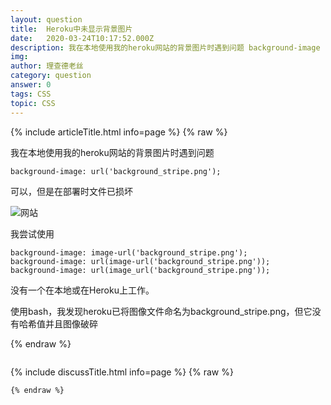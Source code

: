 ```yaml
---
layout: question
title:  Heroku中未显示背景图片
date:   2020-03-24T10:17:52.000Z
description: 我在本地使用我的heroku网站的背景图片时遇到问题 background-image  url('background_stripe.png');...
img: 
author: 理查德老丝
category: question
answer: 0
tags: CSS
topic: CSS
---
```

<div class="article-root">
  <div class="article">
    {% include articleTitle.html info=page %}
    {% raw %}
    <div class="article-content"><p><font style="vertical-align: inherit;"><font style="vertical-align: inherit;">我在本地使用我的heroku网站的背景图片时遇到问题 </font></font></p>

<pre><code>background-image: url('background_stripe.png');
</code></pre>

<p><font style="vertical-align: inherit;"><font style="vertical-align: inherit;">可以，但是在部署时文件已损坏 </font></font></p>

<p><img src="https://www.samyoc.com//uploads/users/26385/images/thumbnails/1585044945436.png" data-src="https://www.samyoc.com//uploads/users/26385/images/1585044945436.png" alt="网站"></p>

<p><font style="vertical-align: inherit;"><font style="vertical-align: inherit;">我尝试使用</font></font></p>

<pre><code>background-image: image-url('background_stripe.png');<font></font>
background-image: url(image-url('background_stripe.png'));<font></font>
background-image: url(image_url('background_stripe.png'));<font></font>
</code></pre>

<p><font style="vertical-align: inherit;"><font style="vertical-align: inherit;">没有一个在本地或在Heroku上工作。</font></font></p>

<p><font style="vertical-align: inherit;"><font style="vertical-align: inherit;">使用bash，我发现heroku已将图像文件命名为background_stripe.png，但它没有哈希值并且图像破碎</font></font></p></div>
    {% endraw %}
  </div>
  <p style="height: 0;width:0;overflow: hidden;"> 第3638篇《Heroku中未显示背景图片》来自Winter(https://github.com/aiyld/aiyld.github.io)的站点</p>
  <div class="discuss-wrapper">
    {% include discussTitle.html info=page %}
    {% raw %}
    
    {% endraw %}
  </div>
<div>
